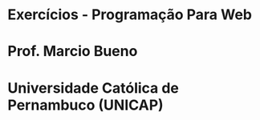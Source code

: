 # Exercícios - Programação Para Web
# Prof. Marcio Bueno
# Universidade Católica de Pernambuco (UNICAP)
